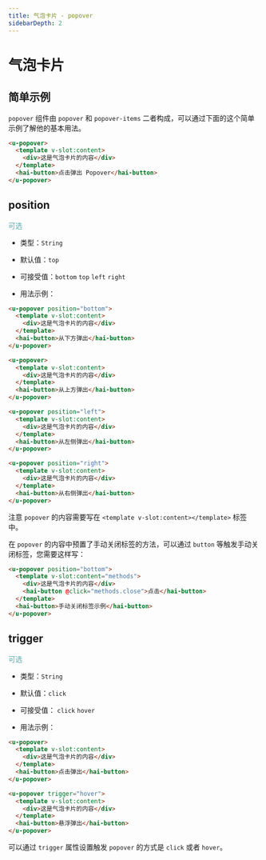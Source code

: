 ```yaml
---
title: 气泡卡片 - popover
sidebarDepth: 2
---
```


# 气泡卡片

## 简单示例

`popover` 组件由 `popover` 和 `popover-items` 二者构成，可以通过下面的这个简单示例了解他的基本用法。

<ClientOnly>
<popover-demo-4></popover-demo-4>
</ClientOnly>

```html
<u-popover>
  <template v-slot:content>
    <div>这是气泡卡片的内容</div>
  </template>
  <hai-button>点击弹出 Popover</hai-button>
</u-popover>
```




## position
<font color=#56a7ac>可选</font>

- 类型：`String`

- 默认值：`top`

- 可接受值：`bottom` `top` `left` `right`

- 用法示例：

<ClientOnly>
<popover-demo-1></popover-demo-1>
</ClientOnly>

```html
<u-popover position="bottom">
  <template v-slot:content>
    <div>这是气泡卡片的内容</div>
  </template>
  <hai-button>从下方弹出</hai-button>
</u-popover>

<u-popover>
  <template v-slot:content>
    <div>这是气泡卡片的内容</div>
  </template>
  <hai-button>从上方弹出</hai-button>
</u-popover>

<u-popover position="left">
  <template v-slot:content>
    <div>这是气泡卡片的内容</div>
  </template>
  <hai-button>从左侧弹出</hai-button>
</u-popover>

<u-popover position="right">
  <template v-slot:content>
    <div>这是气泡卡片的内容</div>
  </template>
  <hai-button>从右侧弹出</hai-button>
</u-popover>
```

注意 `popover` 的内容需要写在 `<template v-slot:content></template>` 标签中。

在 `popover` 的内容中预置了手动关闭标签的方法，可以通过 `button` 等触发手动关闭标签，您需要这样写：

```html
<u-popover position="bottom">
  <template v-slot:content="methods">
    <div>这是气泡卡片的内容</div>
    <hai-button @click="methods.close">点击</hai-button>
  </template>
  <hai-button>手动关闭标签示例</hai-button>
</u-popover>
```

<ClientOnly>
<popover-demo-2></popover-demo-2>
</ClientOnly>




## trigger
<font color=#56a7ac>可选</font>

- 类型：`String`

- 默认值：`click`

- 可接受值： `click` `hover`

- 用法示例：

<ClientOnly>
<popover-demo-3></popover-demo-3>
</ClientOnly>

```html
<u-popover>
  <template v-slot:content>
    <div>这是气泡卡片的内容</div>
  </template>
  <hai-button>点击弹出</hai-button>
</u-popover>

<u-popover trigger="hover">
  <template v-slot:content>
    <div>这是气泡卡片的内容</div>
  </template>
  <hai-button>悬浮弹出</hai-button>
</u-popover>
```

可以通过 `trigger` 属性设置触发 `popover` 的方式是 `click` 或者 `hover`。